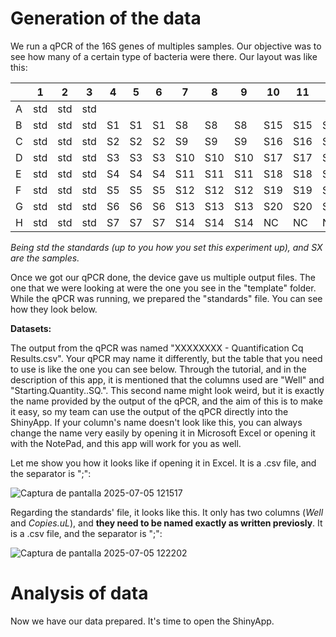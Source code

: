 # Generation of the data
We run a qPCR of the 16S genes of multiples samples. Our objective was to see how many of a certain type of bacteria were there. Our layout was like this:

|   | 1   | 2   | 3   | 4   | 5   | 6   | 7   | 8   | 9   | 10  | 11  | 12  |
|---|-----|-----|-----|-----|-----|-----|-----|-----|-----|-----|-----|-----|
| A | std | std | std |     |     |     |     |     |     |     |     |     |
| B | std | std | std | S1  | S1  | S1  | S8  | S8  | S8  | S15 | S15 | S15 |
| C | std | std | std | S2  | S2  | S2  | S9  | S9  | S9  | S16 | S16 | S16 |
| D | std | std | std | S3  | S3  | S3  | S10 | S10 | S10 | S17 | S17 | S17 |
| E | std | std | std | S4  | S4  | S4  | S11 | S11 | S11 | S18 | S18 | S18 |
| F | std | std | std | S5  | S5  | S5  | S12 | S12 | S12 | S19 | S19 | S19 |
| G | std | std | std | S6  | S6  | S6  | S13 | S13 | S13 | S20 | S20 | S20 |
| H | std | std | std | S7  | S7  | S7  | S14 | S14 | S14 | NC  | NC  | NC  |

_Being std the standards (up to you how you set this experiment up), and SX are the samples._

Once we got our qPCR done, the device gave us multiple output files. The one that we were looking at were the one you see in the "template" folder. 
While the qPCR was running, we prepared the "standards" file. 
You can see how they look below. 

**Datasets:**

The output from the qPCR was named "XXXXXXXX - Quantification Cq Results.csv". Your qPCR may name it differently, but the table that you need to use is like the one you can see below. Through the tutorial, and in the description of this app, it is mentioned that the columns used are "Well" and "Starting.Quantity..SQ.". This second name might look weird, but it is exactly the name provided by the output of the qPCR, and the aim of this is to make it easy, so my team can use the output of the qPCR directly into the ShinyApp. If your column's name doesn't look like this, you can always change the name very easily by opening it in Microsoft Excel or opening it with the NotePad, and this app will work for you as well. 

Let me show you how it looks like if opening it in Excel. It is a .csv file, and the separator is ";":

![Captura de pantalla 2025-07-05 121517](https://github.com/user-attachments/assets/0bb8ddfb-6e4b-4cbd-bc52-dd7fb1d9c04e)

Regarding the standards' file, it looks like this.
It only has two columns (_Well_ and _Copies.uL_), and **they need to be named exactly as written previosly**. It is a .csv file, and the separator is ";":

![Captura de pantalla 2025-07-05 122202](https://github.com/user-attachments/assets/96191195-a6c0-494d-88b4-9c0f1a740829)


# Analysis of data

Now we have our data prepared. It's time to open the ShinyApp. 










